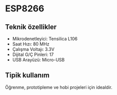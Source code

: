 # ESP8266

## Teknik özellikler

- Mikrodenetleyici: Tensilica L106
- Saat Hızı: 80 MHz
- Çalışma Voltajı: 3.3V
- Dijital G/Ç Pinleri: 17
- USB Arayüzü: Micro-USB

## Tipik kullanım

Öğrenme, prototipleme ve hobi projeleri için idealdir.
